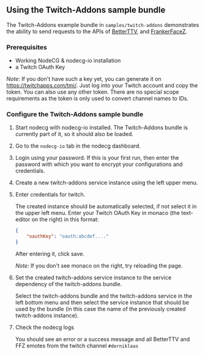 ## Using the Twitch-Addons sample bundle

The Twitch-Addons example bundle in `samples/twitch-addons` demonstrates the ability to send requests to the APIs of [BetterTTV](https://betterttv.com/), and [FrankerFaceZ](https://www.frankerfacez.com/).

### Prerequisites

-   Working NodeCG & nodecg-io installation
-   a Twitch OAuth Key

_Note:_ If you don't have such a key yet, you can generate it on <https://twitchapps.com/tmi/>. Just log into your Twitch account and copy the token. You can also use any other token. There are no special scope requirements as the token is only used to convert channel names to IDs.

### Configure the Twitch-Addons sample bundle

1. Start nodecg with nodecg-io installed. The Twitch-Addons bundle is currently part of it, so it should also be loaded.

2. Go to the `nodecg-io` tab in the nodecg dashboard.

3. Login using your password. If this is your first run, then enter the password with which you want to encrypt your configurations and credentials.

4. Create a new twitch-addons service instance using the left upper menu.

5. Enter credentials for twitch.

   The created instance should be automatically selected, if not select it in the upper left menu. Enter your Twitch OAuth Key in monaco (the text-editor on the right) in this format:

    ```json
    {
        "oauthKey": "oauth:abcdef...."
    }
    ```

   After entering it, click save.

   _Note:_ If you don't see monaco on the right, try reloading the page.

6. Set the created twitch-addons service instance to the service dependency of the twitch-addons bundle.

   Select the twitch-addons bundle and the twitch-addons service in the left bottom menu and then select the service instance that should be used by the bundle (in this case the name of the previously created twitch-addons instance).

7. Check the nodecg logs

   You should see an error or a success message and all BetterTTV and FFZ emotes from the twitch channel `#derniklaas`
